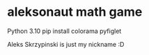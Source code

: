 # aleksonaut math game

Python 3.10
pip install colorama pyfiglet






Aleks Skrzypinski is just my nickname :D
